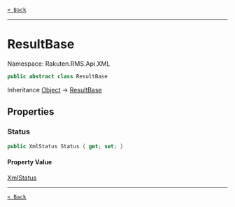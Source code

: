 [`< Back`](./)

---

# ResultBase

Namespace: Rakuten.RMS.Api.XML

```csharp
public abstract class ResultBase
```

Inheritance [Object](https://docs.microsoft.com/en-us/dotnet/api/system.object) → [ResultBase](./rakuten.rms.api.xml.resultbase)

## Properties

### **Status**

```csharp
public XmlStatus Status { get; set; }
```

#### Property Value

[XmlStatus](./rakuten.rms.api.xml.xmlstatus)<br>

---

[`< Back`](./)
